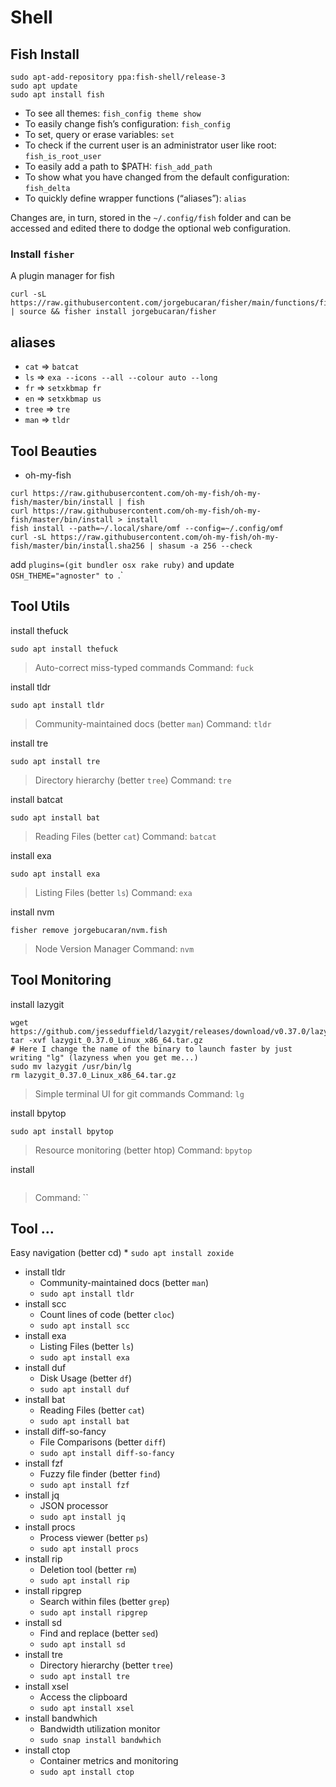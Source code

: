 # Shell

## Fish Install
```shell
sudo apt-add-repository ppa:fish-shell/release-3
sudo apt update
sudo apt install fish
```
* To see all themes: `fish_config theme show`
* To easily change fish’s configuration: `fish_config`
* To set, query or erase variables: `set`
* To check if the current user is an administrator user like root: `fish_is_root_user`
* To easily add a path to $PATH: `fish_add_path`
* To show what you have changed from the default configuration: `fish_delta`
* To quickly define wrapper functions (“aliases”): `alias`

Changes are, in turn, stored in the `~/.config/fish` folder and can be accessed and edited there to dodge the optional web configuration.

### Install `fisher`
A plugin manager for fish
```
curl -sL https://raw.githubusercontent.com/jorgebucaran/fisher/main/functions/fisher.fish | source && fisher install jorgebucaran/fisher
```

## aliases
* `cat` => `batcat`
* `ls` => `exa --icons --all --colour auto --long`
* `fr` => `setxkbmap fr`
* `en` => `setxkbmap us`
* `tree` => `tre`
* `man` => `tldr`

## Tool Beauties
* oh-my-fish
```shell
curl https://raw.githubusercontent.com/oh-my-fish/oh-my-fish/master/bin/install | fish
curl https://raw.githubusercontent.com/oh-my-fish/oh-my-fish/master/bin/install > install
fish install --path=~/.local/share/omf --config=~/.config/omf
curl -sL https://raw.githubusercontent.com/oh-my-fish/oh-my-fish/master/bin/install.sha256 | shasum -a 256 --check
```
add `plugins=(git bundler osx rake ruby)` and update `OSH_THEME="agnoster" to `.`

## Tool Utils
install thefuck
```
sudo apt install thefuck
```
> Auto-correct miss-typed commands 
> Command: `fuck`

install tldr
```
sudo apt install tldr
```
> Community-maintained docs (better `man`)
> Command: `tldr`

install tre 
```
sudo apt install tre
```
> Directory hierarchy (better `tree`)
> Command: `tre`

install batcat
```
sudo apt install bat
```
> Reading Files (better  `cat`)
> Command: `batcat`

install exa
```
sudo apt install exa
```
> Listing Files (better `ls`)
> Command: `exa`

install nvm
```
fisher remove jorgebucaran/nvm.fish
```
> Node Version Manager
> Command: `nvm`

## Tool Monitoring
install lazygit
```
wget https://github.com/jesseduffield/lazygit/releases/download/v0.37.0/lazygit_0.37.0_Linux_x86_64.tar.gz
tar -xvf lazygit_0.37.0_Linux_x86_64.tar.gz
# Here I change the name of the binary to launch faster by just writing "lg" (lazyness when you get me...)
sudo mv lazygit /usr/bin/lg
rm lazygit_0.37.0_Linux_x86_64.tar.gz
```
> Simple terminal UI for git commands
> Command: `lg`

install bpytop
```
sudo apt install bpytop
```
> Resource monitoring (better htop)
> Command: `bpytop`

install 
```

```
>
> Command: ``

## Tool ...
Easy navigation (better cd)
	* `sudo apt install zoxide`
* install tldr
	* Community-maintained docs (better `man`)
	* `sudo apt install tldr`
* install scc
	* Count lines of code (better `cloc`)
	* `sudo apt install scc`
* install exa
	* Listing Files (better `ls`)
	* `sudo apt install exa`
* install duf
	* Disk Usage (better `df`)
	* `sudo apt install duf`
* install bat
	* Reading Files (better `cat`)
	* `sudo apt install bat`
* install diff-so-fancy
	* File Comparisons (better `diff`)
	* `sudo apt install diff-so-fancy`
* install fzf
	* Fuzzy file finder (better `find`)
	* `sudo apt install fzf`
* install jq
	* JSON processor 
	* `sudo apt install jq`
* install procs
	* Process viewer (better `ps`)
	* `sudo apt install procs`
* install rip
	* Deletion tool (better `rm`)
	* `sudo apt install rip`
* install ripgrep
	* Search within files (better `grep`)
	* `sudo apt install ripgrep`
* install sd
	* Find and replace (better `sed`)
	* `sudo apt install sd`
* install tre
	* Directory hierarchy (better `tree`)
	* `sudo apt install tre`
* install xsel
	* Access the clipboard 
	* `sudo apt install xsel`
* install bandwhich
	* Bandwidth utilization monitor 
	* `sudo snap install bandwhich`
* install ctop
	* Container metrics and monitoring 
	* `sudo apt install ctop`

